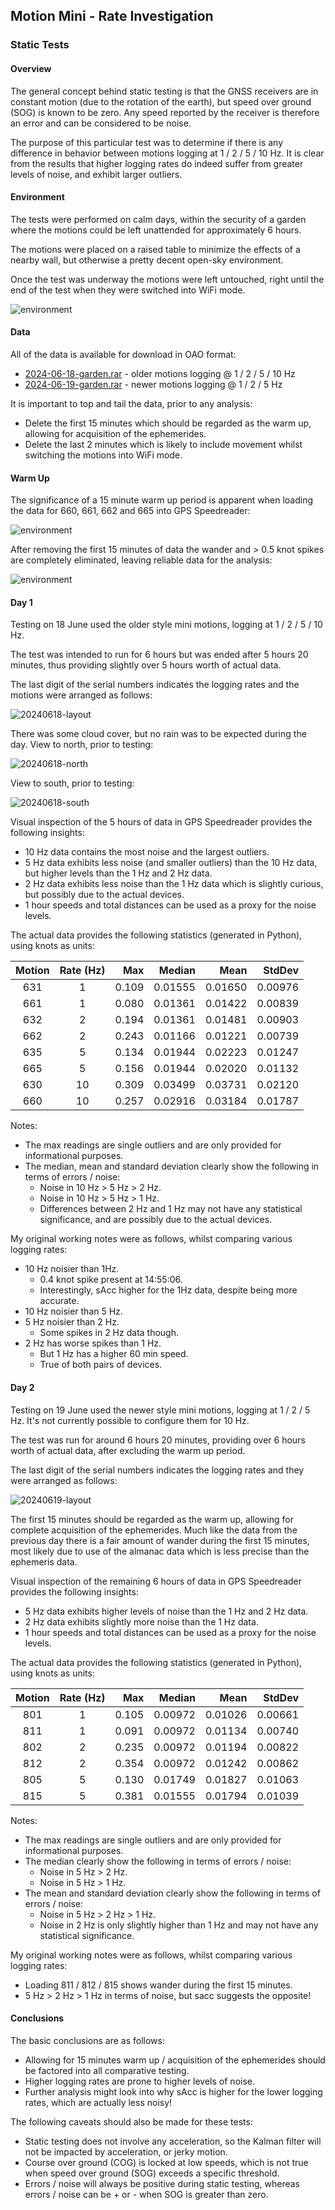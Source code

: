 ## Motion Mini - Rate Investigation

### Static Tests

#### Overview

The general concept behind static testing is that the GNSS receivers are in constant motion (due to the rotation of the earth), but speed over ground (SOG) is known to be zero. Any speed reported by the receiver is therefore an error and can be considered to be noise.

The purpose of this particular test was to determine if there is any difference in behavior between motions logging at 1 / 2 / 5 / 10 Hz. It is clear from the results that higher logging rates do indeed suffer from greater levels of noise, and exhibit larger outliers.



#### Environment

The tests were performed on calm days, within the security of a garden where the motions could be left unattended for approximately 6 hours.

The motions were placed on a raised table to minimize the effects of a nearby wall, but otherwise a pretty decent open-sky environment.

Once the test was underway the motions were left untouched, right until the end of the test when they were switched into WiFi mode.

![environment](img/20240618_123010.jpg)



#### Data

All of the data is available for download in OAO format:

- [2024-06-18-garden.rar](2024-06-18-garden.rar) - older motions logging @ 1 / 2 / 5 / 10 Hz
- [2024-06-19-garden.rar](2024-06-19-garden.rar) - newer motions logging @ 1 / 2 / 5 Hz

It is important to top and tail the data, prior to any analysis:

- Delete the first 15 minutes which should be regarded as the warm up, allowing for acquisition of the ephemerides.
- Delete the last 2 minutes which is likely to include movement whilst switching the motions into WiFi mode.



#### Warm Up

The significance of a 15 minute warm up period is apparent when loading the data for 660, 661, 662 and 665 into GPS Speedreader:

![environment](img/20240618_66x.png)

After removing the first 15 minutes of data the wander and > 0.5 knot spikes are completely eliminated, leaving reliable data for the analysis:

![environment](img/20240618_66x_clean.png)



#### Day 1

Testing on 18 June used the older style mini motions, logging at 1 / 2 / 5 / 10 Hz.

The test was intended to run for 6 hours but was ended after 5 hours 20 minutes, thus providing slightly over 5 hours worth of actual data.

The last digit of the serial numbers indicates the logging rates and the motions were arranged as follows:

![20240618-layout](img/20240618_123348.jpg)

There was some cloud cover, but no rain was to be expected during the day. View to north, prior to testing:

![20240618-north](img/20240618_123120.jpg)

View to south, prior to testing:

![20240618-south](img/20240618_123127.jpg)

Visual inspection of the 5 hours of data in GPS Speedreader provides the following insights:

- 10 Hz data contains the most noise and the largest outliers.
- 5 Hz data exhibits less noise (and smaller outliers) than the 10 Hz data, but higher levels than the 1 Hz and 2 Hz data.
- 2 Hz data exhibits less noise than the 1 Hz data which is slightly curious, but possibly due to the actual devices.
- 1 hour speeds and total distances can be used as a proxy for the noise levels.



The actual data provides the following statistics (generated in Python), using knots as units:

| Motion | Rate (Hz) | Max   | Median  | Mean    | StdDev  |
| :----: | :-------: | ----: | ------: | ------: | ------: |
| 631    | 1         | 0.109 | 0.01555 | 0.01650 | 0.00976 |
| 661    | 1         | 0.080 | 0.01361 | 0.01422 | 0.00839 |
| 632    | 2         | 0.194 | 0.01361 | 0.01481 | 0.00903 |
| 662    | 2         | 0.243 | 0.01166 | 0.01221 | 0.00739 |
| 635    | 5         | 0.134 | 0.01944 | 0.02223 | 0.01247 |
| 665    | 5         | 0.156 | 0.01944 | 0.02020 | 0.01132 |
| 630    | 10        | 0.309 | 0.03499 | 0.03731 | 0.02120 |
| 660    | 10        | 0.257 | 0.02916 | 0.03184 | 0.01787 |

Notes:

- The max readings are single outliers and are only provided for informational purposes.
- The median, mean and standard deviation clearly show the following in terms of errors / noise:
  - Noise in 10 Hz > 5 Hz > 2 Hz.
  - Noise in 10 Hz > 5 Hz > 1 Hz.
  - Differences between 2 Hz and 1 Hz may not have any statistical significance, and are possibly due to the actual devices.



My original working notes were as follows, whilst comparing various logging rates:

- 10 Hz noisier than 1Hz.
  - 0.4 knot spike present at 14:55:06.
  - Interestingly, sAcc higher for the 1Hz data, despite being more accurate.
- 10 Hz noisier than 5 Hz.
- 5 Hz noisier than 2 Hz.
  - Some spikes in 2 Hz data though.
- 2 Hz has worse spikes than 1 Hz.
  - But 1 Hz has a higher 60 min speed.
  - True of both pairs of devices.



#### Day 2

Testing on 19 June used the newer style mini motions, logging at 1 / 2 / 5 Hz. It's not currently possible to configure them for 10 Hz.

The test was run for around 6 hours 20 minutes, providing over 6 hours worth of actual data, after excluding the warm up period.

The last digit of the serial numbers indicates the logging rates and they were arranged as follows:

![20240619-layout](img/20240619_115615.jpg)

The first 15 minutes should be regarded as the warm up, allowing for complete acquisition of the ephemerides. Much like the data from the previous day there is a fair amount of wander during the first 15 minutes, most likely due to use of the almanac data which is less precise than the ephemeris data.

Visual inspection of the remaining 6 hours of data in GPS Speedreader provides the following insights:

- 5 Hz data exhibits higher levels of noise than the 1 Hz and 2 Hz data.
- 2 Hz data exhibits slightly more noise than the 1 Hz data.
- 1 hour speeds and total distances can be used as a proxy for the noise levels.



The actual data provides the following statistics (generated in Python), using knots as units:

| Motion | Rate (Hz) | Max   | Median  | Mean    | StdDev  |
| :----: | :-------: | ----: | ------: | ------: | ------: |
| 801    | 1         | 0.105 | 0.00972 | 0.01026 | 0.00661 |
| 811    | 1         | 0.091 | 0.00972 | 0.01134 | 0.00740 |
| 802    | 2         | 0.235 | 0.00972 | 0.01194 | 0.00822 |
| 812    | 2         | 0.354 | 0.00972 | 0.01242 | 0.00862 |
| 805    | 5         | 0.130 | 0.01749 | 0.01827 | 0.01063 |
| 815    | 5         | 0.381 | 0.01555 | 0.01794 | 0.01039 |

Notes:

- The max readings are single outliers and are only provided for informational purposes.
- The median clearly show the following in terms of errors / noise:
  - Noise in 5 Hz > 2 Hz.
  - Noise in 5 Hz > 1 Hz.
- The mean and standard deviation clearly show the following in terms of errors / noise:
  - Noise in 5 Hz > 2 Hz > 1 Hz.
  - Noise in 2 Hz is only slightly higher than 1 Hz and may not have any statistical significance.



My original working notes were as follows, whilst comparing various logging rates:

- Loading 811 / 812 / 815 shows wander during the first 15 minutes.
- 5 Hz > 2 Hz > 1 Hz in terms of noise, but sacc suggests the opposite!



#### Conclusions

The basic conclusions are as follows:

- Allowing for 15 minutes warm up / acquisition of the ephemerides should be factored into all comparative testing.
- Higher logging rates are prone to higher levels of noise.
- Further analysis might look into why sAcc is higher for the lower logging rates, which are actually less noisy!

The following caveats should also be made for these tests:

- Static testing does not involve any acceleration, so the Kalman filter will not be impacted by acceleration, or jerky motion.
- Course over ground (COG) is locked at low speeds, which is not true when speed over ground (SOG) exceeds a specific threshold.
- Errors / noise will always be positive during static testing, whereas errors / noise can be + or - when SOG is greater than zero.
